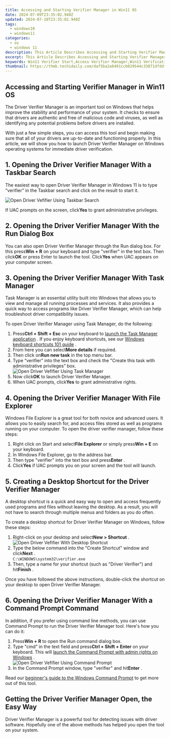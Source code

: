 ```yaml
---
title: Accessing and Starting Verifier Manager in Win11 OS
date: 2024-07-09T23:35:02.940Z
updated: 2024-07-10T23:35:02.940Z
tags:
  - windows10
  - windows11
categories:
  - os
  - windows 11
description: This Article Describes Accessing and Starting Verifier Manager in Win11 OS
excerpt: This Article Describes Accessing and Starting Verifier Manager in Win11 OS
keywords: Win11 Verifier Start,Access Verifier Manager,Win11 Verification Tool,Start Verifier Windows,Launch Win11 Verifier,Begin Verifier Manager,Initiate Win11 Checker
thumbnail: https://thmb.techidaily.com/daf5ba2a8491ccb029544c33871dfddf8c00a96e763bab0af0faf409f9f29c9c.jpg
---
```


## Accessing and Starting Verifier Manager in Win11 OS

 The Driver Verifier Manager is an important tool on Windows that helps improve the stability and performance of your system. It checks to ensure that drivers are authentic and free of malicious code and viruses, as well as identifying any potential problems before drivers are installed.

 With just a few simple steps, you can access this tool and begin making sure that all of your drivers are up-to-date and functioning properly. In this article, we will show you how to launch Driver Verifier Manager on Windows operating systems for immediate driver verification.

## 1\. Opening the Driver Verifier Manager With a Taskbar Search

 The easiest way to open Driver Verifier Manager in Windows 11 is to type “verifier” in the Taskbar search and click on the result to start it.

![Open Driver Vefifier Using Taskbar Search](https://static1.makeuseofimages.com/wordpress/wp-content/uploads/2022/12/open-driver-vefifier-using-taskbar-search.jpg)

 If UAC prompts on the screen, click**Yes** to grant administrative privileges.

## 2\. Opening the Driver Verifier Manager With the Run Dialog Box

 You can also open Driver Verifier Manager through the Run dialog box. For this press**Win + R** on your keyboard and type "verifier" in the text box. Then click**OK** or press Enter to launch the tool. Click**Yes** when UAC appears on your computer screen.

## 3\. Opening the Driver Verifier Manager With Task Manager

 Task Manager is an essential utility built into Windows that allows you to view and manage all running processes and services. It also provides a quick way to access programs like Driver Verifier Manager, which can help troubleshoot driver compatibility issues.

To open Driver Verifier Manager using Task Manager, do the following:

1. Press**Ctrl + Shift + Esc** on your keyboard to [launch the Task Manager application](https://www.makeuseof.com/ways-to-open-task-manager-windows-10/) . If you enjoy keyboard shortcuts, see our [Windows keyboard shortcuts 101 guide](https://www.makeuseof.com/tag/windows-shortcuts-101-ultimate-keyboard-shortcut-guide/) .
2. From here you can select**More details** if required.
3. Then click on**Run new task** in the top menu bar.
4. Type “verifier” into the text box and check the "Create this task with administrative privileges” box.  
![Open Driver Vefifier Using Task Manager](https://static1.makeuseofimages.com/wordpress/wp-content/uploads/2022/12/open-driver-vefifier-using-task-manager.jpg)
5. Now click**OK** to launch Driver Verifier Manager.
6. When UAC prompts, click**Yes** to grant administrative rights.

## 4\. Opening the Driver Verifier Manager With File Explorer

 Windows File Explorer is a great tool for both novice and advanced users. It allows you to easily search for, and access files stored as well as programs running on your computer. To open the driver verifier manager, follow these steps:

1. Right click on Start and select**File Explorer** or simply press**Win + E** on your keyboard.
2. In Windows File Explorer, go to the address bar.
3. Then type "verifier" into the text box and press**Enter** .
4. Click**Yes** if UAC prompts you on your screen and the tool will launch.

## 5\. Creating a Desktop Shortcut for the Driver Verifier Manager

 A desktop shortcut is a quick and easy way to open and access frequently used programs and files without leaving the desktop. As a result, you will not have to search through multiple menus and folders as you do often.

 To create a desktop shortcut for Driver Verifier Manager on Windows, follow these steps:

1. Right-click on your desktop and select**New > Shortcut** .  
![Open Driver Vefifier With Desktop Shortcut](https://static1.makeuseofimages.com/wordpress/wp-content/uploads/2022/12/open-driver-vefifier-with-desktop-shortcut.jpg)
2. Type the below command into the "Create Shortcut" window and click**Next** .  
`C:\WINDOWS\system32\verifier.exe`
3. Then, type a name for your shortcut (such as "Driver Verifier") and hit**Finish** .

 Once you have followed the above instructions, double-click the shortcut on your desktop to open Driver Verifier Manager.

## 6\. Opening the Driver Verifier Manager With a Command Prompt Command

 In addition, if you prefer using command line methods, you can use Command Prompt to run the Driver Verifier Manager tool. Here's how you can do it:

1. Press**Win + R** to open the Run command dialog box.
2. Type "cmd" in the text field and press**Ctrl + Shift + Enter** on your keyboard. This will [launch the Command Prompt with admin rights on Windows](https://www.makeuseof.com/windows-run-command-prompt-admin/) .  
![Open Driver Vefifier Using Command Prompt](https://static1.makeuseofimages.com/wordpress/wp-content/uploads/2022/12/open-driver-vefifier-using-command-prompt.jpg)
3. In the Command Prompt window, type "verifier" and hit**Enter** .

 Read our [beginner's guide to the Windows Command Prompt](https://www.makeuseof.com/tag/a-beginners-guide-to-the-windows-command-line/) to get more out of this tool.

## Getting the Driver Verifier Manager Open, the Easy Way

 Driver Verifier Manager is a powerful tool for detecting issues with driver software. Hopefully one of the above methods has helped you open the tool on your system.


<ins class="adsbygoogle"
     style="display:block"
     data-ad-format="autorelaxed"
     data-ad-client="ca-pub-7571918770474297"
     data-ad-slot="1223367746"></ins>



<ins class="adsbygoogle"
     style="display:block"
     data-ad-client="ca-pub-7571918770474297"
     data-ad-slot="8358498916"
     data-ad-format="auto"
     data-full-width-responsive="true"></ins>


